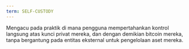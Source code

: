 ```yaml
---
term: SELF-CUSTODY
---
```


Mengacu pada praktik di mana pengguna mempertahankan kontrol langsung atas kunci privat mereka, dan dengan demikian bitcoin mereka, tanpa bergantung pada entitas eksternal untuk pengelolaan aset mereka.